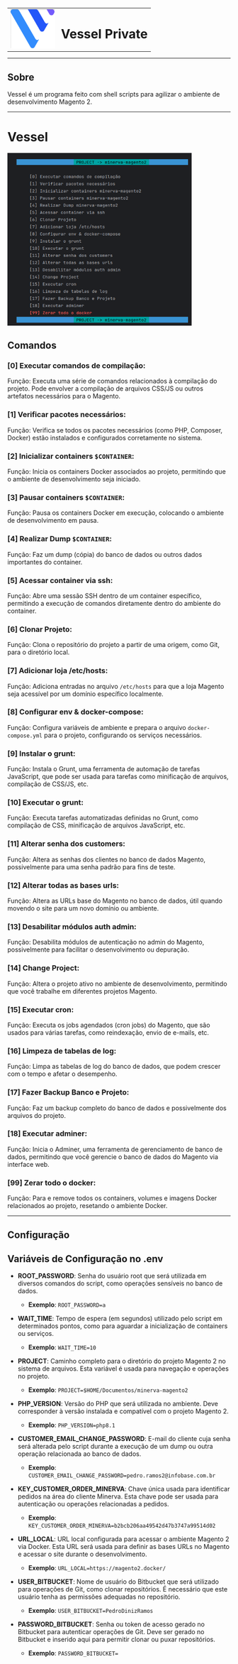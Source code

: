 <table>
    <tr>
        <td>
            <img src="./.github/assets/img/logo.png" width="100">
        </td>
        <td>
            <h1 style="font-weight:bold">Vessel Private</h1>
        </td>
    </tr>
</table>

---

## Sobre
Vessel é um programa feito com shell scripts para agilizar o ambiente de desenvolvimento Magento 2.

---

# Vessel
<img src="./.github/assets/img/vessel.png" width="416">

## Comandos

### [0] Executar comandos de compilação:
Função: Executa uma série de comandos relacionados à compilação do projeto. Pode envolver a compilação de arquivos CSS/JS ou outros artefatos necessários para o Magento.

### [1] Verificar pacotes necessários:
Função: Verifica se todos os pacotes necessários (como PHP, Composer, Docker) estão instalados e configurados corretamente no sistema.

### [2] Inicializar containers `$CONTAINER`:
Função: Inicia os containers Docker associados ao projeto, permitindo que o ambiente de desenvolvimento seja iniciado.

### [3] Pausar containers `$CONTAINER`:
Função: Pausa os containers Docker em execução, colocando o ambiente de desenvolvimento em pausa.

### [4] Realizar Dump `$CONTAINER`:
Função: Faz um dump (cópia) do banco de dados ou outros dados importantes do container.

### [5] Acessar container via ssh:
Função: Abre uma sessão SSH dentro de um container específico, permitindo a execução de comandos diretamente dentro do ambiente do container.

### [6] Clonar Projeto:
Função: Clona o repositório do projeto a partir de uma origem, como Git, para o diretório local.

### [7] Adicionar loja /etc/hosts:
Função: Adiciona entradas no arquivo `/etc/hosts` para que a loja Magento seja acessível por um domínio específico localmente.

### [8] Configurar env & docker-compose:
Função: Configura variáveis de ambiente e prepara o arquivo `docker-compose.yml` para o projeto, configurando os serviços necessários.

### [9] Instalar o grunt:
Função: Instala o Grunt, uma ferramenta de automação de tarefas JavaScript, que pode ser usada para tarefas como minificação de arquivos, compilação de CSS/JS, etc.

### [10] Executar o grunt:
Função: Executa tarefas automatizadas definidas no Grunt, como compilação de CSS, minificação de arquivos JavaScript, etc.

### [11] Alterar senha dos customers:
Função: Altera as senhas dos clientes no banco de dados Magento, possivelmente para uma senha padrão para fins de teste.

### [12] Alterar todas as bases urls:
Função: Altera as URLs base do Magento no banco de dados, útil quando movendo o site para um novo domínio ou ambiente.

### [13] Desabilitar módulos auth admin:
Função: Desabilita módulos de autenticação no admin do Magento, possivelmente para facilitar o desenvolvimento ou depuração.

### [14] Change Project:
Função: Altera o projeto ativo no ambiente de desenvolvimento, permitindo que você trabalhe em diferentes projetos Magento.

### [15] Executar cron:
Função: Executa os jobs agendados (cron jobs) do Magento, que são usados para várias tarefas, como reindexação, envio de e-mails, etc.

### [16] Limpeza de tabelas de log:
Função: Limpa as tabelas de log do banco de dados, que podem crescer com o tempo e afetar o desempenho.

### [17] Fazer Backup Banco e Projeto:
Função: Faz um backup completo do banco de dados e possivelmente dos arquivos do projeto.

### [18] Executar adminer:
Função: Inicia o Adminer, uma ferramenta de gerenciamento de banco de dados, permitindo que você gerencie o banco de dados do Magento via interface web.

### [99] Zerar todo o docker:
Função: Para e remove todos os containers, volumes e imagens Docker relacionados ao projeto, resetando o ambiente Docker.

---

## Configuração

## Variáveis de Configuração no .env

- **ROOT_PASSWORD**: Senha do usuário root que será utilizada em diversos comandos do script, como operações sensíveis no banco de dados.
    - **Exemplo**: `ROOT_PASSWORD=a`
  

- **WAIT_TIME**: Tempo de espera (em segundos) utilizado pelo script em determinados pontos, como para aguardar a inicialização de containers ou serviços.
    - **Exemplo**: `WAIT_TIME=10`


- **PROJECT**: Caminho completo para o diretório do projeto Magento 2 no sistema de arquivos. Esta variável é usada para navegação e operações no projeto.
    - **Exemplo**: `PROJECT=$HOME/Documentos/minerva-magento2`
  

- **PHP_VERSION**: Versão do PHP que será utilizada no ambiente. Deve corresponder à versão instalada e compatível com o projeto Magento 2.
    - **Exemplo**: `PHP_VERSION=php8.1`
  

- **CUSTOMER_EMAIL_CHANGE_PASSWORD**: E-mail do cliente cuja senha será alterada pelo script durante a execução de um dump ou outra operação relacionada ao banco de dados.
    - **Exemplo**: `CUSTOMER_EMAIL_CHANGE_PASSWORD=pedro.ramos2@infobase.com.br`
  

- **KEY_CUSTOMER_ORDER_MINERVA**: Chave única usada para identificar pedidos na área do cliente Minerva. Esta chave pode ser usada para autenticação ou operações relacionadas a pedidos.
    - **Exemplo**: `KEY_CUSTOMER_ORDER_MINERVA=b2bcb206aa49542d47b3747a99514d02`


- **URL_LOCAL**: URL local configurada para acessar o ambiente Magento 2 via Docker. Esta URL será usada para definir as bases URLs no Magento e acessar o site durante o desenvolvimento.
    - **Exemplo**: `URL_LOCAL=https://magento2.docker/`


- **USER_BITBUCKET**: Nome de usuário do Bitbucket que será utilizado para operações de Git, como clonar repositórios. É necessário que este usuário tenha as permissões adequadas no repositório.
    - **Exemplo**: `USER_BITBUCKET=PedroDinizRamos`


- **PASSWORD_BITBUCKET**: Senha ou token de acesso gerado no Bitbucket para autenticar operações de Git. Deve ser gerado no Bitbucket e inserido aqui para permitir clonar ou puxar repositórios.
    - **Exemplo**: `PASSWORD_BITBUCKET=`